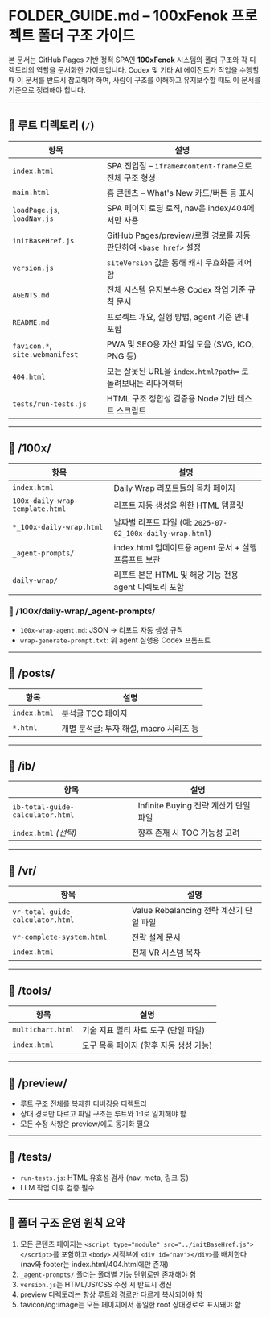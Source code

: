 # FOLDER\_GUIDE.md – 100xFenok 프로젝트 폴더 구조 가이드

본 문서는 GitHub Pages 기반 정적 SPA인 **100xFenok** 시스템의 폴더 구조와 각 디렉토리의 역할을 문서화한 가이드입니다. Codex 및 기타 AI 에이전트가 작업을 수행할 때 이 문서를 반드시 참고해야 하며, 사람이 구조를 이해하고 유지보수할 때도 이 문서를 기준으로 정리해야 합니다.

---

## 📁 루트 디렉토리 (`/`)

| 항목                              | 설명                                                      |
| ------------------------------- | ------------------------------------------------------- |
| `index.html`                    | SPA 진입점 – `iframe#content-frame`으로 전체 구조 형성 |
| `main.html`                     | 홈 콘텐츠 – What's New 카드/버튼 등 표시                           |
| `loadPage.js`, `loadNav.js`     | SPA 페이지 로딩 로직, nav은 index/404에서만 사용 |
| `initBaseHref.js`               | GitHub Pages/preview/로컬 경로를 자동 판단하여 `<base href>` 설정    |
| `version.js`                    | `siteVersion` 값을 통해 캐시 무효화를 제어함                         |
| `AGENTS.md`                     | 전체 시스템 유지보수용 Codex 작업 기준 규칙 문서                          |
| `README.md`                     | 프로젝트 개요, 실행 방법, agent 기준 안내 포함                          |
| `favicon.*`, `site.webmanifest` | PWA 및 SEO용 자산 파일 모음 (SVG, ICO, PNG 등)                   |
| `404.html`                      | 모든 잘못된 URL을 `index.html?path=` 로 돌려보내는 리다이렉터 |
| `tests/run-tests.js`            | HTML 구조 정합성 검증용 Node 기반 테스트 스크립트                        |

---

## 📁 /100x/

| 항목                              | 설명                                                |
| ------------------------------- | ------------------------------------------------- |
| `index.html`                    | Daily Wrap 리포트들의 목차 페이지                           |
| `100x-daily-wrap-template.html` | 리포트 자동 생성을 위한 HTML 템플릿                            |
| `*_100x-daily-wrap.html`        | 날짜별 리포트 파일 (예: `2025-07-02_100x-daily-wrap.html`) |
| `_agent-prompts/`               | index.html 업데이트용 agent 문서 + 실행 프롬프트 보관            |
| `daily-wrap/`                   | 리포트 본문 HTML 및 해당 기능 전용 agent 디렉토리 포함              |

### 📁 /100x/daily-wrap/\_agent-prompts/

* `100x-wrap-agent.md`: JSON → 리포트 자동 생성 규칙
* `wrap-generate-prompt.txt`: 위 agent 실행용 Codex 프롬프트

---

## 📁 /posts/

| 항목           | 설명                         |
| ------------ | -------------------------- |
| `index.html` | 분석글 TOC 페이지                |
| `*.html`     | 개별 분석글: 투자 해설, macro 시리즈 등 |

---

## 📁 /ib/

| 항목                               | 설명                           |
| -------------------------------- | ---------------------------- |
| `ib-total-guide-calculator.html` | Infinite Buying 전략 계산기 단일 파일 |
| `index.html` *(선택)*              | 향후 존재 시 TOC 가능성 고려           |

---

## 📁 /vr/

| 항목                               | 설명                             |
| -------------------------------- | ------------------------------ |
| `vr-total-guide-calculator.html` | Value Rebalancing 전략 계산기 단일 파일 |
| `vr-complete-system.html`        | 전략 설계 문서                       |
| `index.html`                     | 전체 VR 시스템 목차                   |

---

## 📁 /tools/

| 항목                | 설명                      |
| ----------------- | ----------------------- |
| `multichart.html` | 기술 지표 멀티 차트 도구 (단일 파일)  |
| `index.html`      | 도구 목록 페이지 (향후 자동 생성 가능) |

---

## 📁 /preview/

* 루트 구조 전체를 복제한 디버깅용 디렉토리
* 상대 경로만 다르고 파일 구조는 루트와 1:1로 일치해야 함
* 모든 수정 사항은 preview/에도 동기화 필요

---

## 📁 /tests/

* `run-tests.js`: HTML 유효성 검사 (nav, meta, 링크 등)
* LLM 작업 이후 검증 필수

---

## 📌 폴더 구조 운영 원칙 요약

1. 모든 콘텐츠 페이지는 `<script type="module" src="../initBaseHref.js"></script>`를 포함하고 `<body>` 시작부에 `<div id="nav"></div>`를 배치한다 (nav와 footer는 index.html/404.html에만 존재)
2. `_agent-prompts/` 폴더는 폴더별 기능 단위로만 존재해야 함
3. `version.js`는 HTML/JS/CSS 수정 시 반드시 갱신
4. preview 디렉토리는 항상 루트와 경로만 다르게 복사되어야 함
5. favicon/og\:image는 모든 페이지에서 동일한 root 상대경로로 표시돼야 함
